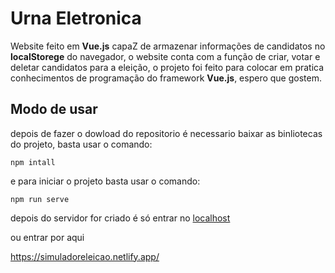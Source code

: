 # Urna Eletronica

Website feito em **Vue.js** capaZ de armazenar informações de candidatos no **localStorege** do navegador, o website conta com a função de criar, votar e deletar candidatos para a eleição, o projeto foi feito para colocar em pratica conhecimentos de programação do framework **Vue.js**, espero que gostem.


## Modo de usar
depois de fazer o dowload do repositorio é necessario baixar as binliotecas do projeto, basta usar o comando: 
```
npm intall
```
e para iniciar o projeto basta usar o comando:
```
npm run serve  
```
depois do servidor for criado é só entrar no [localhost](http://localhost/8080)

ou entrar por aqui

https://simuladoreleicao.netlify.app/
